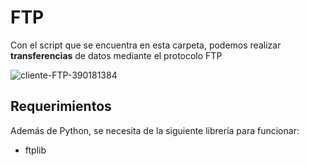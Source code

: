 # FTP
Con el script que se encuentra en esta carpeta, podemos realizar **transferencias** de datos mediante
el protocolo FTP


![cliente-FTP-390181384](https://user-images.githubusercontent.com/111472552/203878085-d07664a8-3b83-477b-afa7-0c47e3881507.jpg)
## Requerimientos
Además de Python, se necesita de la siguiente librería para funcionar:
- ftplib
